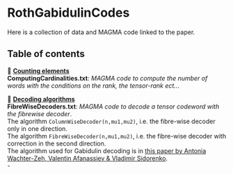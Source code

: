 # RothGabidulinCodes

Here is a collection of data and MAGMA code linked to the paper. 

## Table of contents
:open_file_folder: <ins>__Counting elements__</ins>\
**ComputingCardinalities.txt**: *MAGMA code to compute the number of words with the conditions on the rank, the tensor-rank ect..*.


:open_file_folder: <ins>__Decoding algorithms__</ins>\
**FibreWiseDecoders.txt**: *MAGMA code to decode a tensor codeword with the fibrewise decoder*.\
The algorithm ```ColumnWiseDecoder(n,mu1,mu2)```, i.e. the fibre-wise decoder only in one direction.\
The algorithm ```FibreWiseDecoder(n,mu1,mu2)```, i.e. the fibre-wise decoder with correction in the second direction.\
The algorithm used for Gabidulin decoding is in [this paper by Antonia Wachter-Zeh, Valentin Afanassiev & Vladimir Sidorenko](https://link.springer.com/content/pdf/10.1007/s10623-012-9659-5.pdf?pdf=inline%20link).\
     - 
